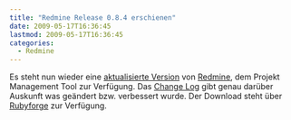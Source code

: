 ```yaml
---
title: "Redmine Release 0.8.4 erschienen"
date: 2009-05-17T16:36:45
lastmod: 2009-05-17T16:36:45
categories:
  - Redmine
---
```

Es steht nun wieder eine <a href="http://www.redmine.org/news/26">aktualisierte Version</a> von <a href="http://www.redmine.org">Redmine</a>, dem Projekt Management Tool zur Verfügung. Das <a href="http://www.redmine.org/versions/show/10">Change Log</a> gibt genau darüber Auskunft was geändert bzw. verbessert wurde.  Der Download steht über <a href="http://rubyforge.org/frs/?group_id=1850">Rubyforge</a> zur Verfügung.
